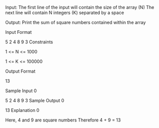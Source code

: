 Input: The first line of the input will contain the size of the array (N) The next line will contain N integers (K) separated by a space

Output: Print the sum of square numbers contained within the array

Input Format

5
2 4 8 9 3
Constraints

1 <= N <= 1000

1 <= K <= 100000

Output Format

13

Sample Input 0

5
2 4 8 9 3
Sample Output 0

13
Explanation 0

Here, 4 and 9 are square numbers Therefore 4 + 9 = 13